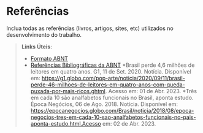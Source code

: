 # Referências

Inclua todas as referências (livros, artigos, sites, etc) utilizados no desenvolvimento do trabalho.

> **Links Úteis**:
> - [Formato ABNT](https://www.normastecnicas.com/abnt/trabalhos-academicos/referencias/)
> - [Referências Bibliográficas da ABNT](https://comunidade.rockcontent.com/referencia-bibliografica-abnt/)
>*Brasil perde 4,6 milhões de leitores em quatro anos. G1, 11 de Set. 2020. Notícia. Disponível em: https://g1.globo.com/pop-arte/noticia/2020/09/11/brasil-perde-46-milhoes-de-leitores-em-quatro-anos-com-queda-puxada-por-mais-ricos.ghtml. Acesso em: 01 de Abr. 2023.
>*Três em cada 10 são analfabetos funcionais no Brasil, aponta estudo. Época Negócios, 06 de Ago. 2018. Notícia. Disponível em: https://epocanegocios.globo.com/Brasil/noticia/2018/08/epoca-negocios-tres-em-cada-10-sao-analfabetos-funcionais-no-pais-aponta-estudo.html.Acesso em: 02 de Abr. 2023.
